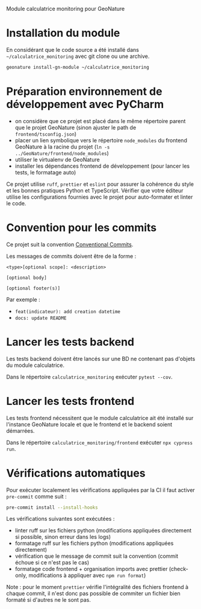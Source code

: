 Module calculatrice monitoring pour GeoNature

# Installation du module

En considérant que le code source a été installé dans `~/calculatrice_monitoring` avec git clone ou une archive.

```bash
geonature install-gn-module ~/calculatrice_monitoring
```

# Préparation environnement de développement avec PyCharm

- on considère que ce projet est placé dans le même répertoire parent que le projet GeoNature (sinon ajuster le path de `frontend/tsconfig.json`)
- placer un lien symbolique vers le répertoire `node_modules` du frontend GeoNature à la racine du projet (`ln -s ../GeoNature/frontend/node_modules`)
- utiliser le virtualenv de GeoNature
- installer les dépendances frontend de développement (pour lancer les tests, le formatage auto)

Ce projet utilise `ruff`, `prettier` et `eslint` pour assurer la cohérence du style et les bonnes pratiques Python et TypeScript. Vérifier que votre éditeur utilise les configurations fournies avec le projet pour auto-formater et linter le code.

# Convention pour les commits

Ce projet suit la convention [Conventional Commits](https://www.conventionalcommits.org/en/v1.0.0/).

Les messages de commits doivent être de la forme :

```
<type>[optional scope]: <description>

[optional body]

[optional footer(s)]
```

Par exemple :

- `feat(indicateur): add creation datetime`
- `docs: update README`

# Lancer les tests backend

Les tests backend doivent être lancés sur une BD ne contenant pas d'objets du module calculatrice.

Dans le répertoire `calculatrice_monitoring` exécuter `pytest --cov`.

# Lancer les tests frontend

Les tests frontend nécessitent que le module calculatrice ait été installé sur l'instance GeoNature locale et que le frontend et le backend soient démarrées.

Dans le répertoire `calculatrice_monitoring/frontend` exécuter `npx cypress run`.

# Vérifications automatiques

Pour exécuter localement les vérifications appliquées par la CI il faut activer `pre-commit` comme suit :

```bash
pre-commit install --install-hooks
```

Les vérifications suivantes sont exécutées :

- linter ruff sur les fichiers python (modifications appliquées directement si possible, sinon erreur dans les logs)
- formatage ruff sur les fichiers python (modifications appliquées directement)
- vérification que le message de commit suit la convention (commit échoue si ce n'est pas le cas)
- formatage code frontend + organisation imports avec prettier (check-only, modifications à appliquer avec `npm run format`)

Note : pour le moment `prettier` vérifie l'intégralité des fichiers frontend à chaque commit, il n'est donc pas possible de commiter un fichier bien formaté si d'autres ne le sont pas. 
